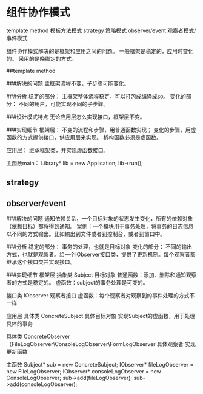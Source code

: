 # 组件协作模式
template method 模板方法模式
strategy    策略模式
observer/event    观察者模式/事件模式

组件协作模式解决的是框架和应用之间的问题。
一般框架是稳定的，应用时变化的。
采用的是晚绑定的方式。

##template method

###解决的问题
主框架流程不变，子步骤可能变化。

###分析
稳定的部分：
主框架整体流程稳定。可以打包成编译成so。
变化的部分：
不同的用户，可能实现不同的子步骤。

###设计模式特点
无论应用层怎么实现接口，框架层不变。

###实现细节
框架层：
不变的流程和步骤，用普通函数实现；
变化的步骤，用虚函数的方式提供接口，供应用层来实现。
析构函数必须是虚函数。

应用层：
继承框架类，并实现虚函数接口。

主函数main：
Library* lib = new Application;
lib->run();

## strategy

## observer/event
###解决的问题
通知依赖关系，一个目标对象的状态发生变化，所有的依赖对象（依赖目标）都将得到通知。
案例：一个模块用于事务处理，将事务的日志信息以不同的方式输出。比如输出到文件或者到控制台，或者到窗口中。

###分析
稳定的部分：
事务的处理，也就是目标对象
变化的部分：
不同的输出方式，也就是观察者。给一个IObserver接口类，提供了更新机制。每个观察者都继承这个接口类并实现接口。

###实现细节
框架层
抽象类 Subject 目标对象
    普通函数：添加、删除和通知观察者的方式是稳定的。
    虚函数：subject的事务处理是可变的。

接口类 IObserver 观察者接口
    虚函数：每个观察者对观察到的事件处理的方式不一样

应用层
具体类 ConcreteSubject 具体目标对象
    实现Subject的虚函数，用于处理具体的事务

具体类 ConcreteObserver（FileLogObserver\ConsoleLogObserver\FormLogObserver 具体观察者
    实现更新函数

主函数
Subject* sub = new ConcreteSubject;
IObserver* fileLogObserver = new FileLogObserver;
IObserver* consoleLogObserver = new ConsoleLogObserver;
sub->add(fileLogObserver);
sub->add(consoleLogObserver);

